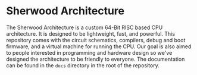 # Sherwood Architecture

The Sherwood Architecture is a custom 64-Bit RISC based CPU architecture. It is designed to be lightweight, fast, and 
powerful. This repository comes with the circuit schematics, compilers, debug and boot firmware, and a virtual machine for 
running the CPU. Our goal is also aimed to people interested in programming and hardware design so we've designed the 
architecture to be friendly to everyone. The documentation can be found in the `docs` directory in the root of the 
repository.
